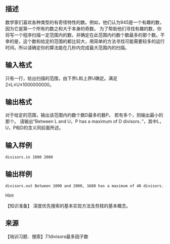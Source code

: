 ## 描述

数学家们喜欢各种类型的有奇怪特性的数。例如，他们认为945是一个有趣的数，因为它是第一个所有约数之和大于本身的奇数。 为了帮助他们寻找有趣的数，你将写一个程序扫描一定范围内的数，并确定在此范围内约数个数最多的那个数。不幸的是，这个数和给定的范围的都比较大，用简单的方法寻找可能需要较多的运行时间。所以请确定你的算法能在几秒内完成最大范围内的扫描。 

## 输入格式

只有一行，给出扫描的范围，由下界L和上界U确定。满足2≤L≤U≤1000000000。

## 输出格式

对于给定的范围，输出该范围内约数个数D最多的数P。 若有多个，则输出最小的那个。 请输出“Between L and U，P has a maximum of D divisors．”，其中L，U，P和D的含义同前面所述。

## 输入样例

```plaintext
divisors.in 1000 2000 
```

## 输出样例

```plaintext
divisors.out Between 1000 and 2000, 1680 has a maximum of 40 divisors. 
```

Hint

【知识准备】 深度优先搜索的基本实现方法及剪枝的基本概念。 

## 来源

【培训习题．搜索】7.1divisors最多因子数

